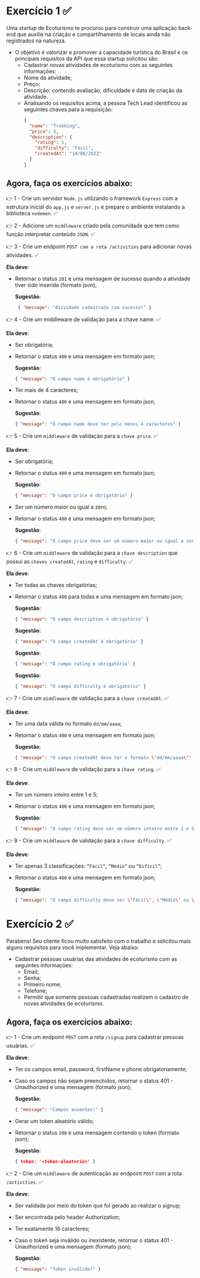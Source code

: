 # Exercício 1  ✅
Uma startup de Ecoturismo te procurou para construir uma aplicação back-end que auxilie na criação e compartilhamento de locais ainda não registrados na natureza.

- O objetivo é valorizar e promover a capacidade turística do Brasil e os principais requisitos da API que essa startup solicitou são:
  - Cadastrar novas atividades de ecoturismo com as seguintes informações:
  - Nome da atividade;
  - Preço;
  - Descrição: contendo avaliação, dificuldade e data de criação da atividade.
  - Analisando os requisitos acima, a pessoa Tech Lead identificou as seguintes chaves para a requisição:
    ```json
    {
      "name": "Trekking",
      "price": 0,
      "description": {
        "rating": 5,
        "difficulty": "Fácil",
        "createdAt": "10/08/2022"
      }
    }
    ```

## Agora, faça os exercícios abaixo:

👉 1 - Crie um servidor `Node.js` utilizando o framework `Express` com a estrutura inicial do `app.js` e `server.js` e prepare o ambiente instalando a biblioteca `nodemon`. ✅

👉 2 - Adicione um `middleware` criado pela comunidade que tem como função interpretar conteúdo `JSON`.  ✅

👉 3 - Crie um endpoint `POST com a rota /activities` para adicionar novas atividades. ✅

**Ela deve**:

- Retornar o status `201` e uma mensagem de sucesso quando a atividade tiver sido inserida (formato json);

  **Sugestão**:
  ```json
   { "message": "Atividade cadastrada com sucesso!" }
  ```

👉 4 - Crie um middleware de validação para a chave name. ✅

**Ela deve**:
- Ser obrigatória;
- Retornar o status `400` e uma mensagem em formato json;

  **Sugestão**:
  ```json
  { "message": "O campo name é obrigatório" }
  ```
- Ter mais de 4 caracteres;
- Retornar o status `400` e uma mensagem em formato json;

  **Sugestão**:
  ```json
  { "message": "O campo name deve ter pelo menos 4 caracteres" }
  ```

👉 5 - Crie um `middleware` de validação para a `chave price`. ✅

**Ela deve**:

- Ser obrigatória;
- Retornar o status `400` e uma mensagem em formato json;

  **Sugestão**:
  ```json
  { "message": "O campo price é obrigatório" }
  ```
- Ser um número maior ou igual a zero;
- Retornar o status `400` e uma mensagem em formato json;

  **Sugestão**:
  ```json
  { "message": "O campo price deve ser um número maior ou igual a zero" }
  ```

👉 6 - Crie um `middleware` de validação para a `chave description` que possui as `chaves createdAt`, `rating` e `difficulty`. ✅

**Ela deve**:

- Ter todas as chaves obrigatórias;
- Retornar o status `400` para todas e uma mensagem em formato json;

  **Sugestão**:
  ```json
  { "message": "O campo description é obrigatório" }
  ```
  **Sugestão**:
  ```json
  { "message": "O campo createdAt é obrigatório" }
  ```

  **Sugestão**:
  ```json
  { "message": "O campo rating é obrigatório" }
  ```

  **Sugestão**:
  ```json
  { "message": "O campo difficulty é obrigatório" }
  ```

👉 7 - Crie um `middleware` de validação para a `chave createdAt`. ✅

**Ela deve**:

- Ter uma data válida no formato `dd/mm/aaaa`;
- Retornar o status `400` e uma mensagem em formato json;

  **Sugestão**:
  ```json
  { "message": "O campo createdAt deve ter o formato \'dd/mm/aaaa\'" }
  ```
👉 8 - Crie um `middleware` de validação para a `chave rating`. ✅

**Ela deve**:

- Ter um número inteiro entre 1 e 5;
- Retornar o status `400` e uma mensagem em formato json;

  **Sugestão**:
  ```json
  { "message": "O campo rating deve ser um número inteiro entre 1 e 5" }
  ```

👉 9 - Crie um `middleware` de validação para a `chave difficulty`. ✅

**Ela deve**:

- Ter apenas 3 classificações: `“Fácil”`, `“Médio”` ou `“Difícil”`;
- Retornar o status `400` e uma mensagem em formato json;

  **Sugestão**:
  ```json
  { "message": "O campo difficulty deve ser \'Fácil\', \'Médio\' ou \'Difícil\'" }
  ```

# Exercício 2 ✅
Parabéns! Seu cliente ficou muito satisfeito com o trabalho e solicitou mais alguns requisitos para você implementar. Veja abaixo:

- Cadastrar pessoas usuárias das atividades de ecoturismo com as seguintes informações:
  - Email;
  - Senha;
  - Primeiro nome;
  - Telefone;
  - Permitir que somente pessoas cadastradas realizem o cadastro de novas atividades de ecoturismo.

## Agora, faça os exercícios abaixo:

👉 1 - Crie um endpoint `POST` com a rota `/signup` para cadastrar pessoas usuárias. ✅

**Ela deve**:

- Ter os campos email, password, firstName e phone obrigatoriamente;
- Caso os campos não sejam preenchidos, retornar o status 401 - Unauthorized e uma mensagem (formato json);

  **Sugestão**:
  ```json
  { "message": "Campos ausentes!" }
  ```
- Gerar um token aleatório válido;
- Retornar o status `200` e uma mensagem contendo o token (formato json);

  **Sugestão**:
  ```json
  { token: '<token-aleatorio>' }
  ```

👉 2 - Crie um `middleware` de autenticação ao endpoint `POST` com a rota `/activities`. ✅

**Ela deve**:

- Ser validada por meio do token que foi gerado ao realizar o signup;
- Ser encontrada pelo header Authorization;
- Ter exatamente 16 caracteres;
- Caso o token seja inválido ou inexistente, retornar o status 401 - Unauthorized e uma mensagem (formato json);

  **Sugestão**:
  ```json
  { "message": "Token inválido!" }
  ```
